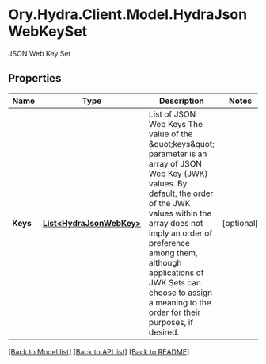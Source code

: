 # Ory.Hydra.Client.Model.HydraJsonWebKeySet
JSON Web Key Set

## Properties

Name | Type | Description | Notes
------------ | ------------- | ------------- | -------------
**Keys** | [**List&lt;HydraJsonWebKey&gt;**](HydraJsonWebKey.md) | List of JSON Web Keys  The value of the \&quot;keys\&quot; parameter is an array of JSON Web Key (JWK) values. By default, the order of the JWK values within the array does not imply an order of preference among them, although applications of JWK Sets can choose to assign a meaning to the order for their purposes, if desired. | [optional] 

[[Back to Model list]](../README.md#documentation-for-models) [[Back to API list]](../README.md#documentation-for-api-endpoints) [[Back to README]](../README.md)

